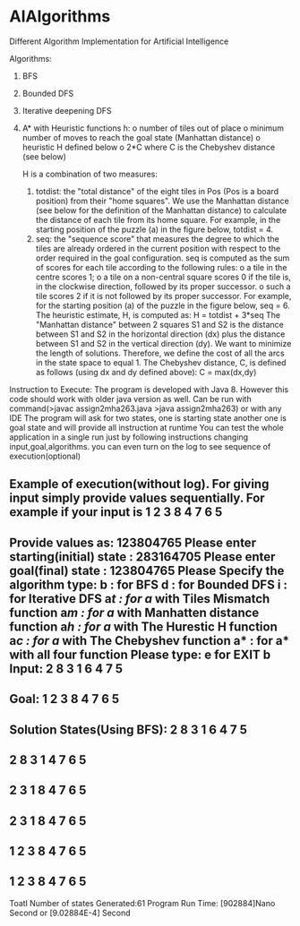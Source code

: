 # AIAlgorithms
Different Algorithm Implementation for Artificial Intelligence

Algorithms:

1. BFS
2. Bounded DFS
3. Iterative deepening DFS

4. A* with Heuristic functions h:
    o number of tiles out of place
    o minimum number of moves to reach the goal state (Manhattan distance)
    o heuristic H defined below
    o 2*C where C is the Chebyshev distance (see below)
   
    H is a combination of two measures:
    1. totdist: the "total distance" of the eight tiles in Pos (Pos is a board position) from their
    "home squares". We use the Manhattan distance (see below for the definition of the
    Manhattan distance) to calculate the distance of each tile from its home square. For
    example, in the starting position of the puzzle (a) in the figure below, totdist = 4.
    2. seq: the "sequence score" that measures the degree to which the tiles are already ordered
      in the current position with respect to the order required in the goal configuration. seq is
      computed as the sum of scores for each tile according to the following rules:
      o a tile in the centre scores 1;
      o a tile on a non-central square scores 0 if the tile is, in the clockwise direction,
      followed by its proper successor.
      o such a tile scores 2 if it is not followed by its proper successor.
      For example, for the starting position (a) of the puzzle in the figure below, seq = 6.
      The heuristic estimate, H, is computed as:
      H = totdist + 3*seq
    The "Manhattan distance" between 2 squares S1 and S2 is the distance between S1 and S2 in
    the horizontal direction (dx) plus the distance between S1 and S2 in the vertical direction (dy).
    We want to minimize the length of solutions. Therefore, we define the cost of all the arcs in the
    state space to equal 1.
    The Chebyshev distance, C, is defined as follows (using dx and dy defined above):
    C = max(dx,dy)

 Instruction to Execute:
 The program is developed with Java 8. However this code should work with older java version as well.
 Can be run with command(>javac assign2mha263.java		>java assign2mha263) or with any IDE
 The program will ask for two states, one is starting state another one is goal state and will provide all instruction at runtime
 You can test the whole application in a single run just by following instructions changing input,goal,algorithms.
 you can even turn on the log to see sequence of execution(optional)

 
Example of execution(without log).
For giving input simply provide values sequentially. For example if your input is
1 2 3
8   4
7 6 5
---------
Provide values as: 123804765
Please enter starting(initial) state :
283164705
Please enter goal(final) state :
123804765
Please Specify the algorithm type:
b : for BFS
d : for Bounded DFS
i : for Iterative DFS
a*t : for a* with Tiles Mismatch function
a*m : for a* with Manhatten distance function
a*h : for a* with The Hurestic H function
a*c : for a* with The Chebyshev function
a* : for a* with all four function
Please type: e for EXIT
b
Input:
2 8 3
1 6 4
7   5
---------
Goal:
1 2 3
8   4
7 6 5
---------
Solution States(Using BFS):
2 8 3
1 6 4
7   5
---------
2 8 3
1   4
7 6 5
---------
2   3
1 8 4
7 6 5
---------
  2 3
1 8 4
7 6 5
---------
1 2 3
  8 4
7 6 5
---------
1 2 3
8   4
7 6 5
---------
Toatl Number of states Generated:61
Program Run Time: [902884]Nano Second or [9.02884E-4] Second 
  
 
